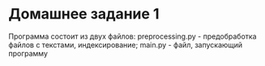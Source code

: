# Домашнее задание 1

Программа состоит из двух файлов: 
preprocessing.py - предобработка файлов с текстами, индексирование; 
main.py - файл, запускающий программу
